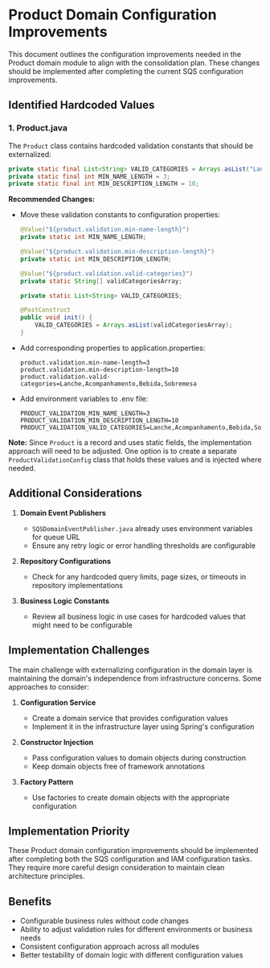 # Product Domain Configuration Improvements

This document outlines the configuration improvements needed in the Product domain module to align with the consolidation plan. These changes should be implemented after completing the current SQS configuration improvements.

## Identified Hardcoded Values

### 1. Product.java

The `Product` class contains hardcoded validation constants that should be externalized:

```java
private static final List<String> VALID_CATEGORIES = Arrays.asList("Lanche", "Acompanhamento", "Bebida", "Sobremesa");
private static final int MIN_NAME_LENGTH = 3;
private static final int MIN_DESCRIPTION_LENGTH = 10;
```

**Recommended Changes:**
- Move these validation constants to configuration properties:
  ```java
  @Value("${product.validation.min-name-length}")
  private static int MIN_NAME_LENGTH;

  @Value("${product.validation.min-description-length}")
  private static int MIN_DESCRIPTION_LENGTH;
  
  @Value("${product.validation.valid-categories}")
  private static String[] validCategoriesArray;
  
  private static List<String> VALID_CATEGORIES;
  
  @PostConstruct
  public void init() {
      VALID_CATEGORIES = Arrays.asList(validCategoriesArray);
  }
  ```

- Add corresponding properties to application.properties:
  ```properties
  product.validation.min-name-length=3
  product.validation.min-description-length=10
  product.validation.valid-categories=Lanche,Acompanhamento,Bebida,Sobremesa
  ```

- Add environment variables to .env file:
  ```
  PRODUCT_VALIDATION_MIN_NAME_LENGTH=3
  PRODUCT_VALIDATION_MIN_DESCRIPTION_LENGTH=10
  PRODUCT_VALIDATION_VALID_CATEGORIES=Lanche,Acompanhamento,Bebida,Sobremesa
  ```

**Note:** Since `Product` is a record and uses static fields, the implementation approach will need to be adjusted. One option is to create a separate `ProductValidationConfig` class that holds these values and is injected where needed.

## Additional Considerations

1. **Domain Event Publishers**
   - `SQSDomainEventPublisher.java` already uses environment variables for queue URL
   - Ensure any retry logic or error handling thresholds are configurable

2. **Repository Configurations**
   - Check for any hardcoded query limits, page sizes, or timeouts in repository implementations

3. **Business Logic Constants**
   - Review all business logic in use cases for hardcoded values that might need to be configurable

## Implementation Challenges

The main challenge with externalizing configuration in the domain layer is maintaining the domain's independence from infrastructure concerns. Some approaches to consider:

1. **Configuration Service**
   - Create a domain service that provides configuration values
   - Implement it in the infrastructure layer using Spring's configuration

2. **Constructor Injection**
   - Pass configuration values to domain objects during construction
   - Keep domain objects free of framework annotations

3. **Factory Pattern**
   - Use factories to create domain objects with the appropriate configuration

## Implementation Priority

These Product domain configuration improvements should be implemented after completing both the SQS configuration and IAM configuration tasks. They require more careful design consideration to maintain clean architecture principles.

## Benefits

- Configurable business rules without code changes
- Ability to adjust validation rules for different environments or business needs
- Consistent configuration approach across all modules
- Better testability of domain logic with different configuration values
